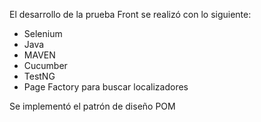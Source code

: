 El desarrollo de la prueba Front se realizó con lo siguiente:

- Selenium
- Java
- MAVEN
- Cucumber
- TestNG
- Page Factory para buscar localizadores

Se implementó el patrón de diseño POM
